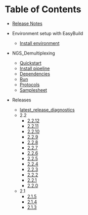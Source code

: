# Table of Contents

- [Release Notes](https://github.com/molgenis/NGS_Demultiplexing/releases)

- Environment setup with EasyBuild
  - [Install environment](eb-install.md)

- NGS_Demultiplexing
  - [Quickstart](ngs-quickstart.md)
  - [Install pipeline](ngs-install.md)
  - [Dependencies](ngs-dependencies.md)
  - [Run](ngs-run.md)
  - [Protocols](ngs-protocols.md)
  - [Samplesheet](ngs-samplesheets.md)

- Releases
  - [latest_release_diagnostics](ngs-latestrelease.md)
  - 2.2
    - [2.2.12](https://github.com/molgenis/NGS_Demultiplexing/releases/tag/2.2.12)
    - [2.2.11](https://github.com/molgenis/NGS_Demultiplexing/releases/tag/2.2.11)
	- [2.2.10](https://github.com/molgenis/NGS_Demultiplexing/releases/tag/2.2.10)
	- [2.2.9](https://github.com/molgenis/NGS_Demultiplexing/releases/tag/2.2.9)
	- [2.2.8](https://github.com/molgenis/NGS_Demultiplexing/releases/tag/2.2.8)
	- [2.2.7](https://github.com/molgenis/NGS_Demultiplexing/releases/tag/2.2.7)
	- [2.2.6](https://github.com/molgenis/NGS_Demultiplexing/releases/tag/2.2.6)
	- [2.2.5](https://github.com/molgenis/NGS_Demultiplexing/releases/tag/2.2.5)
	- [2.2.4](https://github.com/molgenis/NGS_Demultiplexing/releases/tag/2.2.4)
	- [2.2.3](https://github.com/molgenis/NGS_Demultiplexing/releases/tag/2.2.3)
	- [2.2.2](https://github.com/molgenis/NGS_Demultiplexing/releases/tag/2.2.2)
	- [2.2.1](https://github.com/molgenis/NGS_Demultiplexing/releases/tag/2.2.1)
	- [2.2.0](https://github.com/molgenis/NGS_Demultiplexing/releases/tag/2.2.0)
  - 2.1
	- [2.1.5](https://github.com/molgenis/NGS_Demultiplexing/releases/tag/2.2.5)
	- [2.1.4](https://github.com/molgenis/NGS_Demultiplexing/releases/tag/2.1.4)
	- [2.1.3](https://github.com/molgenis/NGS_Demultiplexing/releases/tag/2.1.3)
